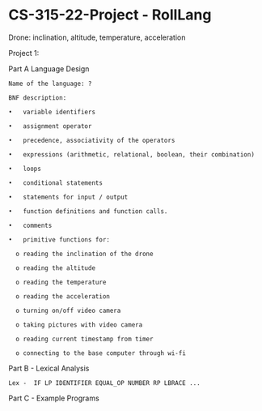 # CS-315-22-Project - RollLang

Drone:  inclination, altitude, temperature, acceleration 

Project 1:

  Part A Language Design

    Name of the language: ?

    BNF description:

    •	variable identifiers

    •	assignment operator

    •	precedence, associativity of the operators

    •	expressions (arithmetic, relational, boolean, their combination)

    •	loops

    •	conditional statements

    •	statements for input / output

    •	function definitions and function calls.

    •	comments

    •	primitive functions for:

      o	reading the inclination of the drone

      o	reading the altitude

      o	reading the temperature

      o	reading the acceleration

      o	turning on/off video camera

      o	taking pictures with video camera

      o	reading current timestamp from timer
     
      o connecting to the base computer through wi-fi

  Part B - Lexical Analysis

    Lex -  IF LP IDENTIFIER EQUAL_OP NUMBER RP LBRACE ...

  Part C - Example Programs
